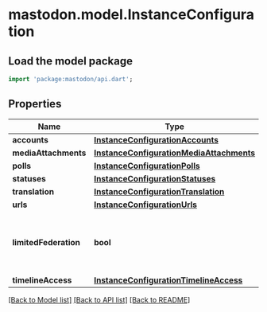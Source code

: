 # mastodon.model.InstanceConfiguration

## Load the model package
```dart
import 'package:mastodon/api.dart';
```

## Properties
Name | Type | Description | Notes
------------ | ------------- | ------------- | -------------
**accounts** | [**InstanceConfigurationAccounts**](InstanceConfigurationAccounts.md) |  | 
**mediaAttachments** | [**InstanceConfigurationMediaAttachments**](InstanceConfigurationMediaAttachments.md) |  | 
**polls** | [**InstanceConfigurationPolls**](InstanceConfigurationPolls.md) |  | 
**statuses** | [**InstanceConfigurationStatuses**](InstanceConfigurationStatuses.md) |  | 
**translation** | [**InstanceConfigurationTranslation**](InstanceConfigurationTranslation.md) |  | 
**urls** | [**InstanceConfigurationUrls**](InstanceConfigurationUrls.md) |  | 
**limitedFederation** | **bool** | Whether federation is limited to explicitly allowed domains. | [optional] 
**timelineAccess** | [**InstanceConfigurationTimelineAccess**](InstanceConfigurationTimelineAccess.md) |  | [optional] 

[[Back to Model list]](../README.md#documentation-for-models) [[Back to API list]](../README.md#documentation-for-api-endpoints) [[Back to README]](../README.md)


